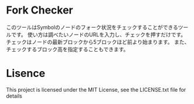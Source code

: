 # Fork Checker

このツールはSymbolのノードのフォーク状況をチェックすることができるツールです。
使い方は調べたいノードのURLを入力し、チェックを押すだけです。
チェックはノードの最新ブロックから5ブロックほど前より始まります。
また、チェックするブロック高を指定することもできます。

# Lisence

This project is licensed under the MIT License, see the LICENSE.txt file for details